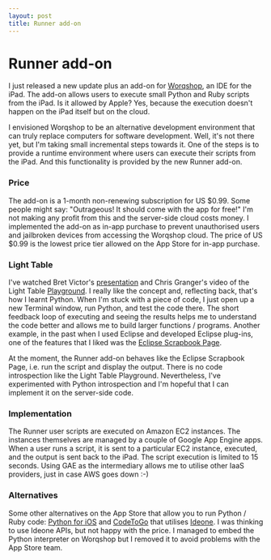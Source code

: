 ```yaml
---
layout: post
title: Runner add-on
---
```


# Runner add-on

I just released a new update plus an add-on for [Worqshop](http://worqshop.com), an IDE for the iPad. The add-on allows users to execute small Python and Ruby scripts from the iPad. Is it allowed by Apple? Yes, because the execution doesn't happen on the iPad itself but on the cloud.

I envisioned Worqshop to be an alternative development environment that can truly replace computers for software development. Well, it's not there yet, but I'm taking small incremental steps towards it. One of the steps is to provide a runtime environment where users can execute their scripts from the iPad. And this functionality is provided by the new Runner add-on.

### Price

The add-on is a 1-month non-renewing subscription for US $0.99. Some people might say: "Outrageous! It should come with the app for free!" I'm not making any profit from this and the server-side cloud costs money. I implemented the add-on as in-app purchase to prevent unauthorised users and jailbroken devices from accessing the Worqshop cloud. The price of US $0.99 is the lowest price tier allowed on the App Store for in-app purchase.

### Light Table

I've watched Bret Victor's [presentation](http://vimeo.com/36579366) and Chris Granger's video of the Light Table [Playground](http://www.chris-granger.com/2012/06/24/its-playtime/). I really like the concept and, reflecting back, that's how I learnt Python. When I'm stuck with a piece of code, I just open up a new Terminal window, run Python, and test the code there. The short feedback loop of executing and seeing the results helps me to understand the code better and allows me to build larger functions / programs. Another example, in the past when I used Eclipse and developed Eclipse plug-ins, one of the features that I liked was the [Eclipse Scrapbook Page](http://www.eclipsezone.com/eclipse/forums/t61137.html).

At the moment, the Runner add-on behaves like the Eclipse Scrapbook Page, i.e. run the script and display the output. There is no code introspection like the Light Table Playground. Nevertheless, I've experimented with Python introspection and I'm hopeful that I can implement it on the server-side code.

### Implementation

The Runner user scripts are executed on Amazon EC2 instances. The instances themselves are managed by a couple of Google App Engine apps. When a user runs a script, it is sent to a particular EC2 instance, executed, and the output is sent back to the iPad. The script execution is limited to 15 seconds. Using GAE as the intermediary allows me to utilise other IaaS providers, just in case AWS goes down :-)

### Alternatives

Some other alternatives on the App Store that allow you to run Python / Ruby code: [Python for iOS](http://pythonforios.com) and [CodeToGo](http://pinkeh.com/iphone/apps/codetogo/) that utilises [Ideone](http://pinkeh.com/iphone/apps/codetogo/). I was thinking to use Ideone APIs, but not happy with the price. I managed to embed the Python interpreter on Worqshop but I removed it to avoid problems with the App Store team.
